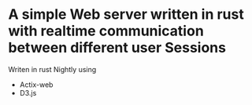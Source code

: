 # A simple Web server written in rust with realtime communication between different user Sessions


Writen in rust Nightly using 
- Actix-web
- D3.js
